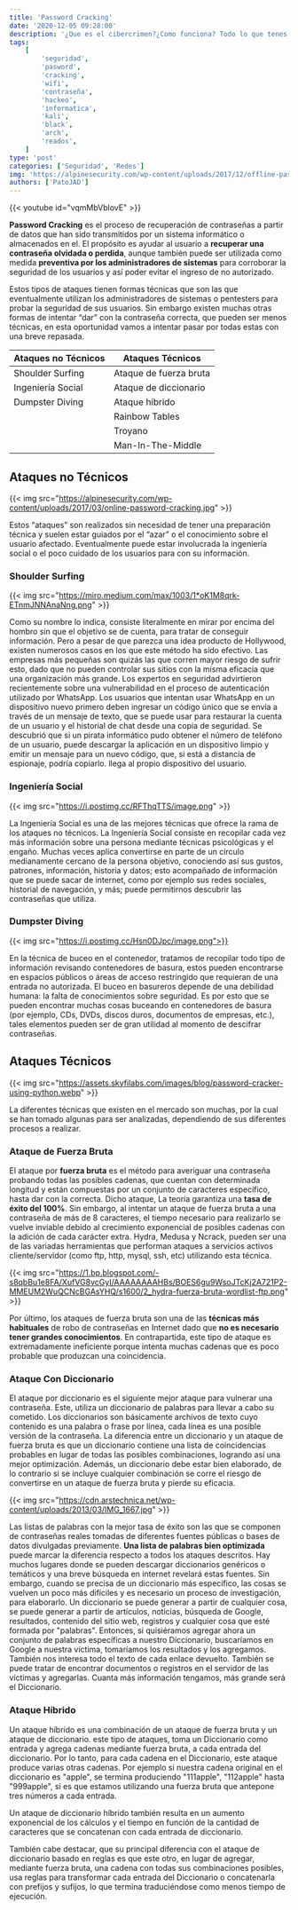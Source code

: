 ```yaml
---
title: 'Password Cracking'
date: '2020-12-05 09:28:00'
description: '¿Que es el cibercrimen?¿Como funciona? Todo lo que tenes que saber'
tags:
    [
        'seguridad',
        'pasword',
        'cracking',
        'wifi',
        'contraseña',
        'hackeo',
        'informatica',
        'kali',
        'black',
        'arch',
        'reados',
    ]
type: 'post'
categories: ['Seguridad', 'Redes']
img: 'https://alpinesecurity.com/wp-content/uploads/2017/12/offline-password-cracking.jpg'
authors: ['PatoJAD']
---
```


{{< youtube id="vqmMbVblovE" >}}

**Password Cracking** es el proceso de recuperación de contraseñas a partir de datos que han sido transmitidos por un sistema informático o almacenados en el. El propósito es ayudar al usuario a **recuperar una contraseña olvidada o perdida**, aunque también puede ser utilizada como medida **preventiva por los administradores de sistemas** para corroborar la seguridad de los usuarios y así poder evitar el ingreso de no autorizado.

Estos tipos de ataques tienen formas técnicas que son las que eventualmente utilizan los administradores de sistemas o pentesters para probar la seguridad de sus usuarios. Sin embargo existen muchas otras formas de intentar “dar” con la contraseña correcta, que pueden ser menos técnicas, en esta oportunidad vamos a intentar pasar por todas estas con una breve repasada.

| Ataques no Técnicos | Ataques Técnicos       |
| ------------------- | ---------------------- |
| Shoulder Surfing    | Ataque de fuerza bruta |
| Ingeniería Social   | Ataque de diccionario  |
| Dumpster Diving     | Ataque híbrido         |
|                     | Rainbow Tables         |
|                     | Troyano                |
|                     | Man-In-The-Middle      |

## Ataques no Técnicos

{{< img src="https://alpinesecurity.com/wp-content/uploads/2017/03/online-password-cracking.jpg" >}}

Estos “ataques” son realizados sin necesidad de tener una preparación técnica y suelen estar guiados por el “azar” o el conocimiento sobre el usuario afectado. Eventualmente puede estar involucrada la ingeniería social o el poco cuidado de los usuarios para con su información.

### Shoulder Surfing

{{< img src="https://miro.medium.com/max/1003/1*oK1M8qrk-ETnmJNNAnaNng.png" >}}

Como su nombre lo indica, consiste literalmente en mirar por encima del hombro sin que el objetivo se de cuenta, para tratar de conseguir información. Pero a pesar de que parezca una idea producto de Hollywood, existen numerosos casos en los que este método ha sido efectivo. Las empresas más pequeñas son quizás las que corren mayor riesgo de sufrir esto, dado que no pueden controlar sus sitios con la misma eficacia que una organización más grande. Los expertos en seguridad advirtieron recientemente sobre una vulnerabilidad en el proceso de autenticación utilizado por WhatsApp. Los usuarios que intentan usar WhatsApp en un dispositivo nuevo primero deben ingresar un código único que se envía a través de un mensaje de texto, que se puede usar para restaurar la cuenta de un usuario y el historial de chat desde una copia de seguridad. Se descubrió que si un pirata informático pudo obtener el número de teléfono de un usuario, puede descargar la aplicación en un dispositivo limpio y emitir un mensaje para un nuevo código, que, si está a distancia de espionaje, podría copiarlo. llega al propio dispositivo del usuario.

### Ingeniería Social

{{< img src="https://i.postimg.cc/RFThqTTS/image.png" >}}

La Ingeniería Social es una de las mejores técnicas que ofrece la rama de los ataques no técnicos. La Ingeniería Social consiste en recopilar cada vez más información sobre una persona mediante técnicas psicológicas y el engaño. Muchas veces aplica convertirse en parte de un círculo medianamente cercano de la persona objetivo, conociendo así sus gustos, patrones, información, historia y datos; esto acompañado de información que se puede sacar de internet, como por ejemplo sus redes sociales, historial de navegación, y más; puede permitirnos descubrir las contraseñas que utiliza.

### Dumpster Diving

{{< img src="https://i.postimg.cc/Hsn0DJpc/image.png">}}

En la técnica de buceo en el contenedor, tratamos de recopilar todo tipo de información revisando contenedores de basura, estos pueden encontrarse en espacios públicos o áreas de acceso restringido que requieran de una entrada no autorizada. El buceo en basureros depende de una debilidad humana: la falta de conocimientos sobre seguridad. Es por esto que se pueden encontrar muchas cosas buceando en contenedores de basura (por ejemplo, CDs, DVDs, discos duros, documentos de empresas, etc.), tales elementos pueden ser de gran utilidad al momento de descifrar contraseñas.

## Ataques Técnicos

{{< img src="https://assets.skyfilabs.com/images/blog/password-cracker-using-python.webp" >}}

La diferentes técnicas que existen en el mercado son muchas, por la cual se han tomado algunas para ser analizadas, dependiendo de sus diferentes procesos a realizar.

### Ataque de Fuerza Bruta

El ataque por **fuerza bruta** es el método para averiguar una contraseña probando todas las posibles cadenas, que cuentan con determinada longitud y están compuestas por un conjunto de caracteres específico, hasta dar con la correcta. Dicho ataque, La teoría garantiza una **tasa de éxito del 100%**. Sin embargo, al intentar un ataque de fuerza bruta a una contraseña de más de 8 caracteres, el tiempo necesario para realizarlo se vuelve inviable debido al crecimiento exponencial de posibles cadenas con la adición de cada carácter extra. Hydra, Medusa y Ncrack, pueden ser una de las variadas herramientas que performan ataques a servicios activos cliente/servidor (como ftp, http, mysql, ssh, etc) utilizando esta técnica.

{{< img src="https://1.bp.blogspot.com/-s8qbBu1e8FA/XufVG8vcGyI/AAAAAAAAHBs/BOES6gu9WsoJTcKj2A721P2-MMEUM2WuQCNcBGAsYHQ/s1600/2_hydra-fuerza-bruta-wordlist-ftp.png" >}}

Por último, los ataques de fuerza bruta son una de las **técnicas más habituales** de robo de contraseñas en Internet dado que **no es necesario tener grandes conocimientos**. En contrapartida, este tipo de ataque es extremadamente ineficiente porque intenta muchas cadenas que es poco probable que produzcan una coincidencia.

### Ataque Con Diccionario

El ataque por diccionario es el siguiente mejor ataque para vulnerar una contraseña. Este, utiliza un diccionario de palabras para llevar a cabo su cometido. Los diccionarios son básicamente archivos de texto cuyo contenido es una palabra o frase por línea, cada línea es una posible versión de la contraseña. La diferencia entre un diccionario y un ataque de fuerza bruta es que un diccionario contiene una lista de coincidencias probables en lugar de todas las posibles combinaciones, logrando así una mejor optimización. Además, un diccionario debe estar bien elaborado, de lo contrario si se incluye cualquier combinación se corre el riesgo de convertirse en un ataque de fuerza bruta y pierde su eficacia.

{{< img src="https://cdn.arstechnica.net/wp-content/uploads/2013/03/IMG_1667.jpg" >}}

Las listas de palabras con la mejor tasa de éxito son las que se componen de contraseñas reales tomadas de diferentes fuentes públicas o bases de datos divulgadas previamente. **Una lista de palabras bien optimizada** puede marcar la diferencia respecto a todos los ataques descritos. Hay muchos lugares donde se pueden descargar diccionarios genéricos o temáticos y una breve búsqueda en internet revelará estas fuentes. Sin embargo, cuando se precisa de un diccionario más específico, las cosas se vuelven un poco más difíciles y es necesario un proceso de investigación, para elaborarlo. Un diccionario se puede generar a partir de cualquier cosa, se puede generar a partir de artículos, noticias, búsqueda de Google, resultados, contenido del sitio web, registros y cualquier cosa que esté formada por "palabras". Entonces, si quisiéramos agregar ahora un conjunto de palabras específicas a nuestro Diccionario, buscaríamos en Google a nuestra víctima, tomaríamos los resultados y los agregamos. También nos interesa todo el texto de cada enlace devuelto. También se puede tratar de encontrar documentos o registros en el servidor de las víctimas y agregarlas. Cuanta más información tengamos, más grande será el Diccionario.

### Ataque Híbrido

Un ataque híbrido es una combinación de un ataque de fuerza bruta y un ataque de diccionario. este tipo de ataques, toma un Diccionario como entrada y agrega cadenas mediante fuerza bruta, a cada entrada del diccionario. Por lo tanto, para cada cadena en el Diccionario, este ataque produce varias otras cadenas. Por ejemplo si nuestra cadena original en el diccionario es "apple", se termina produciendo "111apple", "112apple" hasta "999apple", si es que estamos utilizando una fuerza bruta que antepone tres números a cada entrada.

Un ataque de diccionario híbrido también resulta en un aumento exponencial de los cálculos y el tiempo en función de la cantidad de caracteres que se concatenan con cada entrada de diccionario.

También cabe destacar, que su principal diferencia con el ataque de diccionario basado en reglas es que este otro, en lugar de agregar, mediante fuerza bruta, una cadena con todas sus combinaciones posibles, usa reglas para transformar cada entrada del Diccionario o concatenarla con prefijos y sufijos, lo que termina traduciéndose como menos tiempo de ejecución.
